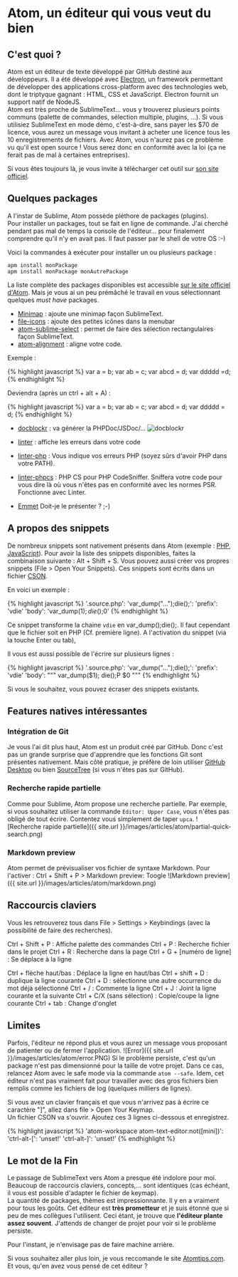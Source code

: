# Atom, un éditeur qui vous veut du bien

## C'est quoi ?

Atom est un éditeur de texte développé par GitHub destiné aux développeurs. Il a été développé avec [Electron](http://electron.atom.io/), un framework permettant de développer des applications cross-platform avec des technologies web, dont le triptyque gagnant : HTML, CSS et JavaScript. Electron fournit un support natif de NodeJS.  
Atom est très proche de SublimeText... vous y trouverez plusieurs points communs (palette de commandes, sélection multiple, plugins, ...).
Si vous utilisiez SublimeText en mode démo, c'est-à-dire, sans payer les $70 de licence, vous aurez un message vous invitant à acheter une licence tous les 10 enregistrements de fichiers. Avec Atom, vous n'aurez pas ce problème vu qu'il est open source ! Vous serez donc en conformité avec la loi (ça ne ferait pas de mal à certaines entreprises).

Si vous êtes toujours là, je vous invite à télécharger cet outil sur [son site officiel](https://atom.io/).

## Quelques packages

A l'instar de Sublime, Atom possède pléthore de packages (plugins).  
Pour installer un packages, tout se fait en ligne de commande. J'ai cherché pendant pas mal de temps la console de l'éditeur... pour finalement comprendre qu'il n'y en avait pas. Il faut passer par le shell de votre OS :-)

Voici la commandes à exécuter pour installer un ou plusieurs package :

`apm install monPackage`  
`apm install monPackage monAutrePackage`

La liste complète des packages disponibles est accessible [sur le site officiel d'Atom](https://atom.io/packages/list?direction=desc&sort=stars).
Mais je vous ai un peu prémâché le travail en vous sélectionnant quelques *must have* packages.

* [Minimap](https://atom.io/packages/minimap) : ajoute une minimap façon SublimeText.
* [file-icons](https://atom.io/packages/file-icons) : ajoute des petites icônes dans la menubar
* [atom-sublime-select](https://atom.io/packages/sublime-style-column-selection) : permet de faire des sélection rectangulaires façon SublimeText.
* [atom-alignment](https://atom.io/packages/atom-alignment) : aligne votre code.  

Exemple :

{% highlight javascript %}
var a = b;
var ab = c;
var abcd = d;
var ddddd =d;
{% endhighlight %}

Deviendra (après un ctrl + alt + A) :

{% highlight javascript %}
var a     = b;
var ab    = c;
var abcd  = d;
var ddddd = d;
{% endhighlight %}

* [docblockr](https://atom.io/packages/docblockr) : va générer la PHPDoc/JSDoc/...
![docblockr](https://i.github-camo.com/75520d0785add27aad25b9111d5fbfe49eb85214/68747470733a2f2f7261772e67697468756275736572636f6e74656e742e636f6d2f4e696b68696c4b616c6967652f646f63626c6f636b722f6d61737465722f7265736f75726365732f66756e6374696f6e2d74656d706c6174652e676966)


* [linter](https://atom.io/packages/linter) : affiche les erreurs dans votre code
* [linter-php](https://atom.io/packages/linter-php) : Vous indique vos erreurs PHP (soyez sûrs d'avoir PHP dans votre PATH).
* [linter-phpcs](https://atom.io/packages/linter-phpcs) : PHP CS pour PHP CodeSniffer. Sniffera votre code pour vous dire là où vous n'êtes pas en conformité avec les normes PSR. Fonctionne avec Linter.
* [Emmet](https://atom.io/packages/emmet) Doit-je le présenter ? ;-)

## A propos des snippets

De nombreux snippets sont nativement présents dans Atom (exemple : [PHP](https://github.com/atom/language-php/blob/master/snippets/language-php.cson), [JavaScript](https://github.com/atom/language-javascript/blob/master/snippets/language-javascript.cson)). Pour avoir la liste des snippets disponibles, faites la combinaison suivante : Alt + Shift + S.
Vous pouvez aussi créer vos propres snippets (File > Open Your Snippets). Ces snippets sont écrits dans un fichier [CSON](https://github.com/bevry/cson#what-is-cson).

En voici un exemple :

{% highlight javascript %}
'.source.php':
  'var_dump("…");die();':
    'prefix': 'vdie'
    'body': 'var_dump($1);die();$0'
{% endhighlight %}

Ce snippet transforme la chaine `vdie` en var_dump();die();. Il faut cependant que le fichier soit en PHP (Cf. première ligne).
A l'activation du snippet (via la touche Enter ou tab),

Il vous est aussi possible de l'écrire sur plusieurs lignes :

{% highlight javascript %}
'.source.php':
  'var_dump("…");die();':
    'prefix': 'vdie'
    'body': """
        var_dump($1);
        die();P
        $0
        """
{% endhighlight %}

Si vous le souhaitez, vous pouvez écraser des snippets existants.

## Features natives intéressantes

### Intégration de Git

Je vous l'ai dit plus haut, Atom est un produit créé par GitHub. Donc c'est pas un grande surprise que d'apprendre que les fonctions Git sont présentes nativement.
Mais côté pratique, je préfère de loin utiliser [GitHub Desktop](https://desktop.github.com/) ou bien [SourceTree](https://www.sourcetreeapp.com/) (si vous n'êtes pas sur GitHub).

### Recherche rapide partielle

Comme pour Sublime, Atom propose une recherche partielle. Par exemple, si vous souhaitez utiliser la commande ```Editor: Upper Case```, vous n'êtes pas obligé de tout écrire. Contentez vous simplement de taper ```upca```.
![Recherche rapide partielle]({{ site.url }}/images/articles/atom/partial-quick-search.png)

### Markdown preview

Atom permet de prévisualiser vos fichier de syntaxe Markdown.
Pour l'activer : Ctrl + Shift + P > Markdown preview: Toogle
![Markdown preview]({{ site.url }}/images/articles/atom/markdown.png)

## Raccourcis claviers

Vous les retrouverez tous dans File > Settings > Keybindings (avec la possibilité de faire des recherches).

Ctrl + Shift + P : Affiche palette des commandes
Ctrl + P : Recherche fichier dans le projet
Ctrl + R : Recherche dans la page
Ctrl + G + [numéro de ligne] : Se déplace à la ligne

Ctrl + flèche haut/bas : Déplace la ligne en haut/bas
Ctrl + shift + D : duplique la ligne courante
Ctrl + D : sélectionne une autre occurrence du mot déjà sélectionné
Ctrl + / : Commente la ligne
Ctrl + J : Joint la ligne courante et la suivante
Ctrl + C/X (sans sélection) : Copie/coupe la ligne courante
Ctrl + tab : Change d'onglet


## Limites

Parfois, l'éditeur ne répond plus et vous aurez un message vous proposant de patienter ou de fermer l'application.
![Error]({{ site.url }}/images/articles/atom/error.PNG)
Si le problème persiste, c'est qu'un package n'est pas dimensionné pour la taille de votre projet. Dans ce cas, relancez Atom avec le safe mode via la commande ```atom --safe```.
Idem, cet éditeur n'est pas vraiment fait pour travailler avec des gros fichiers bien remplis comme les fichiers de log (quelques milliers de lignes).

Si vous avez un clavier français et que vous n'arrivez pas à écrire ce caractère "]", allez dans file > Open Your Keymap.  
Un fichier CSON va s'ouvrir. Ajoutez ces 3 lignes ci-dessous et enregistrez.

{% highlight javascript %}
'atom-workspace atom-text-editor:not([mini])':
  'ctrl-alt-[': 'unset!'
  'ctrl-alt-]': 'unset!'
{% endhighlight %}

## Le mot de la Fin

Le passage de SublimeText vers Atom a presque été indolore pour moi. Beaucoup de raccourcis claviers, concepts,... sont identiques (cas échéant, il vous est possible d'adapter le fichier de keymap).  
La quantité de packages, thèmes est impressionnante. Il y en a vraiment pour tous les goûts. Cet éditeur est **très prometteur** et je suis étonné que si peu de mes collègues l'utilisent.
Ceci étant, je trouve que **l'éditeur plante assez souvent**. J'attends de changer de projet pour voir si le problème persiste.

Pour l'instant, je n'envisage pas de faire machine arrière.

Si vous souhaitez aller plus loin, je vous reccomande le site [Atomtips.com](http://www.atomtips.com/).
Et vous, qu'en avez vous pensé de cet éditeur ?
